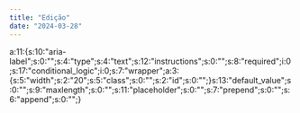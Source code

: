 ```yaml
---
title: "Edição"
date: "2024-03-28"
---
```


a:11:{s:10:"aria-label";s:0:"";s:4:"type";s:4:"text";s:12:"instructions";s:0:"";s:8:"required";i:0;s:17:"conditional\_logic";i:0;s:7:"wrapper";a:3:{s:5:"width";s:2:"20";s:5:"class";s:0:"";s:2:"id";s:0:"";}s:13:"default\_value";s:0:"";s:9:"maxlength";s:0:"";s:11:"placeholder";s:0:"";s:7:"prepend";s:0:"";s:6:"append";s:0:"";}
